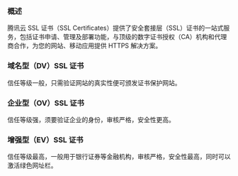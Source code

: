 ### 概述
腾讯云 SSL 证书（SSL Certificates）提供了安全套接层（SSL）证书的一站式服务，包括证书申请、管理及部署功能，与顶级的数字证书授权（CA）机构和代理商合作，为您的网站、移动应用提供 HTTPS 解决方案。

### 域名型（DV）SSL 证书
信任等级一般，只需验证网站的真实性便可颁发证书保护网站。

### 企业型（OV）SSL 证书
信任等级强，须要验证企业的身份，审核严格，安全性更高。

### 增强型（EV）SSL 证书
信任等级最高，一般用于银行证券等金融机构，审核严格，安全性最高，同时可以激活绿色网址栏。
